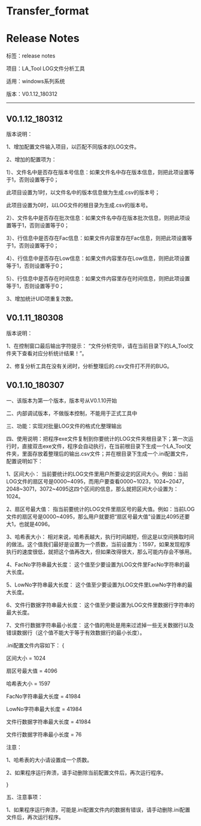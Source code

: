# Transfer_format

# Release Notes

标签：release notes

项目：LA_Tool LOG文件分析工具

适用：windows系列系统

版本：V0.1.12_180312

------

## V0.1.12_180312

版本说明：

1、增加配置文件输入项目，以匹配不同版本的LOG文件。

2、增加的配置项为：

1）、文件名中是否存在版本号信息：如果文件名中存在版本信息，则把此项设置等于1，否则设置等于0；

此项目设置为1时，以文件名中的版本信息做为生成.csv的版本号；

此项目设置为0时，以LOG文件的根目录为生成.csv的版本号。

2）、文件名中是否存在批次信息：如果文件名中存在版本批次信息，则把此项设置等于1，否则设置等于0；

3）、行信息中是否存在Fac信息：如果文件内容里存在Fac信息，则把此项设置等于1，否则设置等于0；

4）、行信息中是否存在Low信息：如果文件内容里存在Low信息，则把此项设置等于1，否则设置等于0；

5）、行信息中是否存在时间信息：如果文件内容里存在时间信息，则把此项设置等于1，否则设置等于0；

3、增加统计UID项重复次数。



## V0.1.11_180308

版本说明：

1、在控制窗口最后输出字符提示： “文件分析完毕，请在当前目录下的LA_Tool文件夹下查看对应分析统计结果！”。

2、修复分析工具在没有关闭时，分析整理后的.csv文件打不开的BUG。



## V0.1.10_180307

一、该版本为第一个版本，版本号从V0.1.10开始

二、内部调试版本，不做版本控制，不能用于正式工具中

三、功能：实现对批量LOG文件的格式化整理输出

四、使用说明：把程序exe文件复制到你要统计的LOG文件夹根目录下；第一次运行时，直接双击exe文件，程序会自动执行，在当前根目录下生成一个LA_Tool文件夹，里面存放着整理后的输出.csv文件；并在根目录下生成一个.ini配置文件，配置说明如下：

1、区间大小： 当前要统计的LOG文件里用户所要设定的区间大小。例如：当前LOG文件的扇区号是0000~4095，而用户要查看0000~1023，1024~2047，2048~3071，3072~4095这四个区间的信息，那么就把区间大小设置为：1024。

2、扇区号最大值： 指当前要统计的LOG文件里扇区号的最大值。例如：当前LOG文件的扇区号是0000~4095，那么用户就要把“扇区号最大值”设置比4095还要大1，也就是4096。

3、哈希表大小： 相对来说，哈希表越大，执行时间越短，但这是以空间换取时间的做法。这个值我们最好是设置为一个质数，当前设置为：1597，如果发现程序执行的速度很低，就把这个值再改大，但如果改得很大，那么可能内存会不够用。

4、FacNo字符串最大长度： 这个值至少要设置为LOG文件里FacNo字符串的最大长度。

5、LowNo字符串最大长度： 这个值至少要设置为LOG文件里LowNo字符串的最大长度。

6、文件行数据字符串最大长度： 这个值至少要设置为LOG文件里数据行字符串的最大长度。

7、文件行数据字符串最小长度： 这个值的用处是用来过滤掉一些无关数据行以及错误数据行（这个值不能大于等于有效数据行的最小长度）。

.ini配置文件内容如下：
{

区间大小 = 1024

扇区号最大值 = 4096

哈希表大小 = 1597

FacNo字符串最大长度 = 41984

LowNo字符串最大长度 = 41984

文件行数据字符串最大长度 = 41984

文件行数据字符串最小长度 = 76

注意：

1、哈希表的大小请设置成一个质数。

2、如果程序运行奔溃，请手动删除当前配置文件后，再次运行程序。

}

五、注意事项：

1、如果程序运行奔溃，可能是.ini配置文件内的数据有错误，请手动删除.ini配置文件后，再次运行程序。


